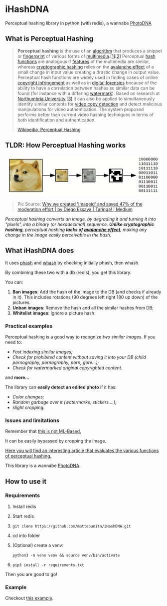 # iHashDNA
Perceptual hashing library in python (with redis), a wannabe [PhotoDNA](https://en.wikipedia.org/wiki/PhotoDNA)

## What is Perceptual Hashing

> **Perceptual hashing** is the use of an [algorithm](https://en.wikipedia.org/wiki/Algorithm) that produces a snippet or [fingerprint](https://en.wikipedia.org/wiki/Fingerprint_(computing)) of various forms of [multimedia](https://en.wikipedia.org/wiki/Multimedia).[[1\]](https://en.wikipedia.org/wiki/Perceptual_hashing#cite_note-1)[[2\]](https://en.wikipedia.org/wiki/Perceptual_hashing#cite_note-2) Perceptual [hash functions](https://en.wikipedia.org/wiki/Hash_function) are analogous if [features](https://en.wikipedia.org/wiki/Feature_vector) of the multimedia are similar, whereas [cryptographic hashing](https://en.wikipedia.org/wiki/Cryptographic_hash_function) relies on the [avalanche effect](https://en.wikipedia.org/wiki/Avalanche_effect) of a small change in input value creating a drastic change in output value. Perceptual hash functions are widely used in finding cases of online [copyright infringement](https://en.wikipedia.org/wiki/Copyright_infringement) as well as in [digital forensics](https://en.wikipedia.org/wiki/Digital_forensics) because of the ability to have a correlation between hashes so similar data can be found (for instance with a differing [watermark](https://en.wikipedia.org/wiki/Digital_watermark)). Based on research at [Northumbria University](https://en.wikipedia.org/wiki/Northumbria_University),[[3\]](https://en.wikipedia.org/wiki/Perceptual_hashing#cite_note-3) it can also be applied to simultaneously identify similar contents for [video copy detection](https://en.wikipedia.org/wiki/Video_copy_detection) and detect malicious manipulations for video authentication. The system proposed performs better than current video hashing techniques in terms of both identification and authentication.
>
> [Wikipedia, Perceptual Hashing](https://en.wikipedia.org/wiki/Perceptual_hashing)

## TLDR: How Perceptual Hashing works

![Why we created 'Imageid' and saved 47% of the moderation effort | by Diego  Essaya | Taringa! | Medium](README.assets/0*zfY4Co3OIXnuJ-96.)

> Pic Source: [Why we created 'Imageid' and saved 47% of the moderation effort | by Diego  Essaya | Taringa! | Medium](https://medium.com/taringa-on-publishing/why-we-built-imageid-and-saved-47-of-the-moderation-effort-b7afb69d068e)

*Perceptual hashing converts an image, by degrading it and turning it into "pixels", into a binary (or hexadecimal) sequence. **Unlike cryptographic hashing**, perceptual hashing **lacks of [avalanche effect](https://en.wikipedia.org/wiki/Avalanche_effect)**, making any change in the image easily perceivable in the hash.*

## What iHashDNA does

It uses [phash](https://en.wikipedia.org/wiki/Perceptual_hashing) and [whash](https://fullstackml.com/wavelet-image-hash-in-python-3504fdd282b5?gi=667775a177e2) by checking initially phash, then whash.

By combining these two with a db (redis), you get this library.

You can:

1. **Ban images**: Add the hash of the image to the DB (and checks if already in it). 
   This includes rotations (90 degrees left right 180 up down) of the pictures.
2. **Unban images**: Remove the hash and all the similar hashes from DB;
3. **Whitelist images**: Ignore a picture hash.

### Practical examples

Perceptual hashing is a good way to recognize *two similar images*. If you need to:

* *Fast indexing similar images;*
* *Check for prohibited content without saving it into your DB (child pornography, pornography, porn, gore...);*
* *Check for watermarked original copyrighted content.*

and **more...**

The library can **easily detect an edited photo** if it has:

* *Color changes;*
* *Random garbage over it (watermarks, stickers....);*
* *slight cropping.*

### Issues and limitations

Remember that <u>this is not ML-Based.</u> 

It can be easily bypassed by cropping the image. 

[Here you will find an interesting article that evaluates the various functions of perceptual hashing.](https://tech.okcupid.com/evaluating-perceptual-image-hashes-okcupid/)

This library is a wannabe [PhotoDNA](https://en.wikipedia.org/wiki/PhotoDNA).

## How to use it

### Requirements

1. Install redis

2. Start redis

3. `git clone https://github.com/matteounitn/iHashDNA.git`

4. cd into folder

5. (Optional) create a venv:

   `python3 -m venv venv && source venv/bin/activate`

6. `pip3 install -r requirements.txt`

Then you are good to go!

### Example

Checkout [this example](example.py).
